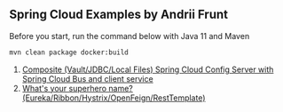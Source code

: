 ## Spring Cloud Examples by Andrii Frunt
Before you start, run the command below with Java 11 and Maven
```bash
mvn clean package docker:build
```

1. [Composite (Vault/JDBC/Local Files) Spring Cloud Config Server with Spring Cloud Bus and client service](composite-config-server-example)
2. [What's your superhero name? (Eureka/Ribbon/Hystrix/OpenFeign/RestTemplate)](superhero-name)